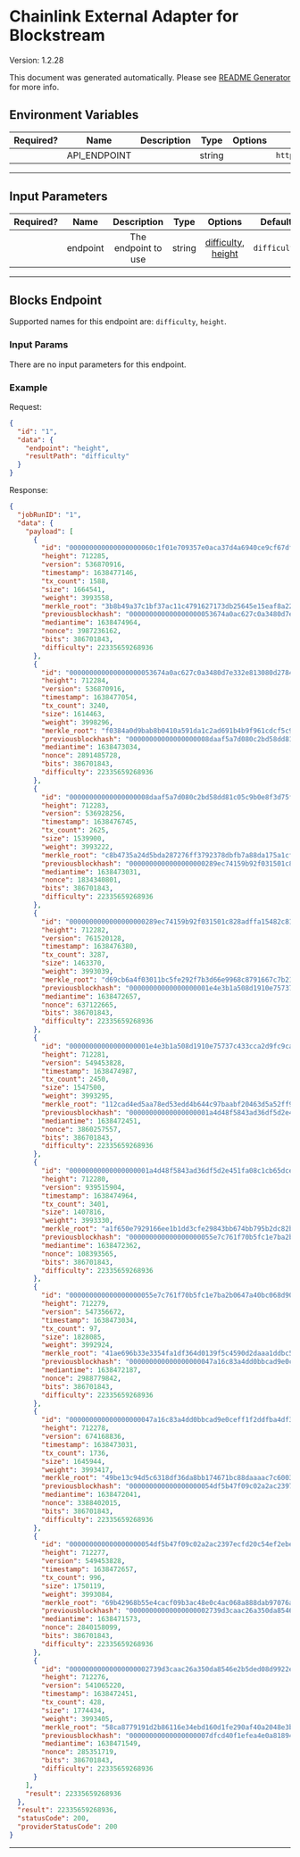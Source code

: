 # Chainlink External Adapter for Blockstream

Version: 1.2.28

This document was generated automatically. Please see [README Generator](../../scripts#readme-generator) for more info.

## Environment Variables

| Required? |     Name     | Description |  Type  | Options |            Default             |
| :-------: | :----------: | :---------: | :----: | :-----: | :----------------------------: |
|           | API_ENDPOINT |             | string |         | `https://blockstream.info/api` |

---

## Input Parameters

| Required? |   Name   |     Description     |  Type  |                          Options                           |   Default    |
| :-------: | :------: | :-----------------: | :----: | :--------------------------------------------------------: | :----------: |
|           | endpoint | The endpoint to use | string | [difficulty](#blocks-endpoint), [height](#blocks-endpoint) | `difficulty` |

---

## Blocks Endpoint

Supported names for this endpoint are: `difficulty`, `height`.

### Input Params

There are no input parameters for this endpoint.

### Example

Request:

```json
{
  "id": "1",
  "data": {
    "endpoint": "height",
    "resultPath": "difficulty"
  }
}
```

Response:

```json
{
  "jobRunID": "1",
  "data": {
    "payload": [
      {
        "id": "000000000000000000060c1f01e709357e0aca37d4a6940ce9cf67dfa6c6ff4f",
        "height": 712285,
        "version": 536870916,
        "timestamp": 1638477146,
        "tx_count": 1588,
        "size": 1664541,
        "weight": 3993558,
        "merkle_root": "3b8b49a37c1bf37ac11c4791627173db25645e15eaf8a22daf9878c64c24878a",
        "previousblockhash": "000000000000000000053674a0ac627c0a3480d7e332e813080d2784f2421962",
        "mediantime": 1638474964,
        "nonce": 3987236162,
        "bits": 386701843,
        "difficulty": 22335659268936
      },
      {
        "id": "000000000000000000053674a0ac627c0a3480d7e332e813080d2784f2421962",
        "height": 712284,
        "version": 536870916,
        "timestamp": 1638477054,
        "tx_count": 3240,
        "size": 1614463,
        "weight": 3998296,
        "merkle_root": "f0384a0d9bab8b0410a591da1c2ad691b4b9f961cdcf5c99a38690ea41bd57b9",
        "previousblockhash": "00000000000000000008daaf5a7d080c2bd58dd81c05c9b0e8f3d75fd01f99c7",
        "mediantime": 1638473034,
        "nonce": 2891485728,
        "bits": 386701843,
        "difficulty": 22335659268936
      },
      {
        "id": "00000000000000000008daaf5a7d080c2bd58dd81c05c9b0e8f3d75fd01f99c7",
        "height": 712283,
        "version": 536928256,
        "timestamp": 1638476745,
        "tx_count": 2625,
        "size": 1539900,
        "weight": 3993222,
        "merkle_root": "c8b4735a24d5bda287276ff3792378dbfb7a88da175a1cf1ca799d1c50d78c5b",
        "previousblockhash": "0000000000000000000289ec74159b92f031501c828adffa15482c81bdb917f7",
        "mediantime": 1638473031,
        "nonce": 1834340801,
        "bits": 386701843,
        "difficulty": 22335659268936
      },
      {
        "id": "0000000000000000000289ec74159b92f031501c828adffa15482c81bdb917f7",
        "height": 712282,
        "version": 761520128,
        "timestamp": 1638476380,
        "tx_count": 3287,
        "size": 1463370,
        "weight": 3993039,
        "merkle_root": "d69cb6a4f03011bc5fe292f7b3d66e9968c8791667c7b21622166df8ccb27584",
        "previousblockhash": "00000000000000000001e4e3b1a508d1910e75737c433cca2d9fc9ca001196ff",
        "mediantime": 1638472657,
        "nonce": 637122665,
        "bits": 386701843,
        "difficulty": 22335659268936
      },
      {
        "id": "00000000000000000001e4e3b1a508d1910e75737c433cca2d9fc9ca001196ff",
        "height": 712281,
        "version": 549453828,
        "timestamp": 1638474987,
        "tx_count": 2450,
        "size": 1547500,
        "weight": 3993295,
        "merkle_root": "112cad4ed5aa78ed53edd4b644c97baabf20463d5a52ff95b2634c2c11f5805e",
        "previousblockhash": "00000000000000000001a4d48f5843ad36df5d2e451fa08c1cb65dcec52c6f51",
        "mediantime": 1638472451,
        "nonce": 3860257557,
        "bits": 386701843,
        "difficulty": 22335659268936
      },
      {
        "id": "00000000000000000001a4d48f5843ad36df5d2e451fa08c1cb65dcec52c6f51",
        "height": 712280,
        "version": 939515904,
        "timestamp": 1638474964,
        "tx_count": 3401,
        "size": 1407816,
        "weight": 3993330,
        "merkle_root": "a1f650e7929166ee1b1dd3cfe29843bb674bb795b2dc82b26e5430258b39e140",
        "previousblockhash": "000000000000000000055e7c761f70b5fc1e7ba2b0647a40bc068d904abd5fef",
        "mediantime": 1638472362,
        "nonce": 108393565,
        "bits": 386701843,
        "difficulty": 22335659268936
      },
      {
        "id": "000000000000000000055e7c761f70b5fc1e7ba2b0647a40bc068d904abd5fef",
        "height": 712279,
        "version": 547356672,
        "timestamp": 1638473034,
        "tx_count": 97,
        "size": 1828085,
        "weight": 3992924,
        "merkle_root": "41ae696b33e3354fa1df364d0139f5c4590d2daaa1ddbc5e1f4b1e04e6937d8d",
        "previousblockhash": "000000000000000000047a16c83a4dd0bbcad9e0ceff1f2ddfba4df3b46f8201",
        "mediantime": 1638472187,
        "nonce": 2988779842,
        "bits": 386701843,
        "difficulty": 22335659268936
      },
      {
        "id": "000000000000000000047a16c83a4dd0bbcad9e0ceff1f2ddfba4df3b46f8201",
        "height": 712278,
        "version": 674168836,
        "timestamp": 1638473031,
        "tx_count": 1736,
        "size": 1645944,
        "weight": 3993417,
        "merkle_root": "49be13c94d5c6318df36da8bb174671bc88daaaac7c600310a65d7dc7e5cfadb",
        "previousblockhash": "000000000000000000054df5b47f09c02a2ac2397ecfd20c54ef2ebe5351c354",
        "mediantime": 1638472041,
        "nonce": 3388402015,
        "bits": 386701843,
        "difficulty": 22335659268936
      },
      {
        "id": "000000000000000000054df5b47f09c02a2ac2397ecfd20c54ef2ebe5351c354",
        "height": 712277,
        "version": 549453828,
        "timestamp": 1638472657,
        "tx_count": 996,
        "size": 1750119,
        "weight": 3993084,
        "merkle_root": "69b42968b55e4cacf09b3ac48e0c4ac068a888dab97076ac71b6e0d1a301abba",
        "previousblockhash": "00000000000000000002739d3caac26a350da8546e2b5ded08d9922efc065be1",
        "mediantime": 1638471573,
        "nonce": 2840158099,
        "bits": 386701843,
        "difficulty": 22335659268936
      },
      {
        "id": "00000000000000000002739d3caac26a350da8546e2b5ded08d9922efc065be1",
        "height": 712276,
        "version": 541065220,
        "timestamp": 1638472451,
        "tx_count": 428,
        "size": 1774434,
        "weight": 3993405,
        "merkle_root": "58ca8779191d2b86116e34ebd160d1fe290af40a2048e3b1fb09d201a9f95805",
        "previousblockhash": "00000000000000000007dfcd40f1efea4e0a81894189c90d78364b271f075332",
        "mediantime": 1638471549,
        "nonce": 285351719,
        "bits": 386701843,
        "difficulty": 22335659268936
      }
    ],
    "result": 22335659268936
  },
  "result": 22335659268936,
  "statusCode": 200,
  "providerStatusCode": 200
}
```

---
